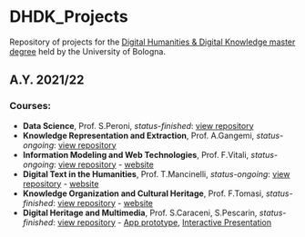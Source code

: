 # DHDK_Projects
Repository of projects for the [Digital Humanities &amp; Digital Knowledge master degree](https://corsi.unibo.it/2cycle/DigitalHumanitiesKnowledge) held by the University of Bologna.

## A.Y. 2021/22
### Courses:
- <b>Data Science</b>, Prof. S.Peroni, <i>status-finished</i>: [view repository]()
- <b>Knowledge Representation and Extraction</b>, Prof. A.Gangemi, <i>status-ongoing</i>: [view repository]()
- <b>Information Modeling and Web Technologies</b>, Prof. F.Vitali, <i>status-ongoing</i>: [view repository]() - [website]()
- <b>Digital Text in the Humanities</b>, Prof. T.Mancinelli, <i>status-ongoing</i>: [view repository](https://github.com/gobbykid/gobbykid-text-analysis.git) - [website]() 
- <b>Knowledge Organization and Cultural Heritage</b>, Prof. F.Tomasi, <i>status-finished</i>: [view repository](https://github.com/SkLODowskaProject/sklodowskaproject.github.io.git) - [website](https://sklodowskaproject.github.io/)
- <b>Digital Heritage and Multimedia</b>, Prof. S.Caraceni, S.Pescarin, <i>status-finished</i>: [view repository]() - [App prototype](https://www.figma.com/proto/F7pfeLru1M8YgHzFSFT5mX/CeRTo-Project?node-id=0%3A1&viewport=1145%2C2762%2C0.32&scaling=scale-down&starting-point-node-id=2%3A2), [Interactive Presentation](https://www.figma.com/proto/x1za7Dm9yRxMjV4ms5Brc4/CeRTo-Presentation?node-id=0%3A1&viewport=262%2C441%2C0.05&scaling=scale-down&starting-point-node-id=3%3A98&show-proto-sidebar=1)


